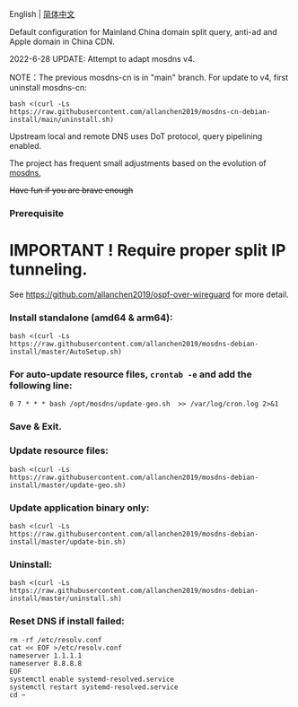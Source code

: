 English | [简体中文](./README_zh-CN.md)


Default configuration for Mainland China domain split query, anti-ad and Apple domain in China CDN.

2022-6-28 UPDATE: Attempt to adapt mosdns v4.

NOTE：The previous mosdns-cn is in "main" branch.
For update to v4, first uninstall mosdns-cn:

```
bash <(curl -Ls https://raw.githubusercontent.com/allanchen2019/mosdns-cn-debian-install/main/uninstall.sh)
```



Upstream local and remote DNS uses DoT protocol, query pipelining enabled.

The project has frequent small adjustments based on the evolution of [mosdns](https://github.com/IrineSistiana/mosdns), 

~~Have fun if you are brave enough~~

### Prerequisite
# IMPORTANT ! Require proper split IP tunneling. 

See https://github.com/allanchen2019/ospf-over-wireguard for more detail.

### Install standalone (amd64 & arm64):
```
bash <(curl -Ls https://raw.githubusercontent.com/allanchen2019/mosdns-debian-install/master/AutoSetup.sh)
```

### For auto-update resource files, `crontab -e` and add the following line:
```
0 7 * * * bash /opt/mosdns/update-geo.sh  >> /var/log/cron.log 2>&1
```
### Save & Exit.


### Update resource files:
```
bash <(curl -Ls https://raw.githubusercontent.com/allanchen2019/mosdns-debian-install/master/update-geo.sh)
```

### Update application binary only:
```
bash <(curl -Ls https://raw.githubusercontent.com/allanchen2019/mosdns-debian-install/master/update-bin.sh)
```


### Uninstall:
```
bash <(curl -Ls https://raw.githubusercontent.com/allanchen2019/mosdns-debian-install/master/uninstall.sh)
```

### Reset DNS if install failed:
```
rm -rf /etc/resolv.conf
cat << EOF >/etc/resolv.conf
nameserver 1.1.1.1
nameserver 8.8.8.8
EOF
systemctl enable systemd-resolved.service
systemctl restart systemd-resolved.service
cd ~
```